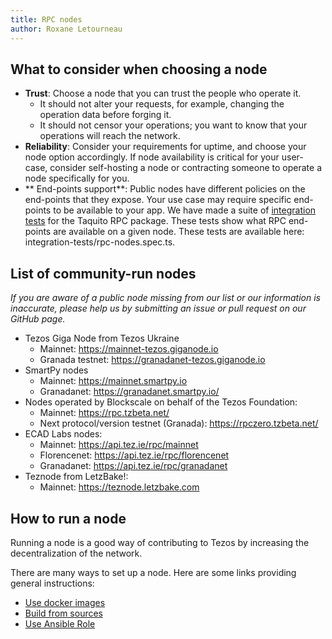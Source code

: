 ```yaml
---
title: RPC nodes
author: Roxane Letourneau
---
```


## What to consider when choosing a node

- **Trust**: Choose a node that you can trust the people who operate it.
    - It should not alter your requests, for example, changing the operation data before forging it.
    - It should not censor your operations; you want to know that your operations will reach the network.
- **Reliability**: Consider your requirements for uptime, and choose your node option accordingly. If node availability is critical for your user-case,  consider self-hosting a node or contracting someone to operate a node specifically for you.
- ** End-points support**: Public nodes have different policies on the end-points that they expose. Your use case may require specific end-points to be available to your app. We have made a suite of [integration tests](rpc_nodes_integration_test.md) for the Taquito RPC package. These tests show what RPC end-points are available on a given node. These tests are available here: integration-tests/rpc-nodes.spec.ts.

## List of community-run nodes

*If you are aware of a public node missing from our list or our information is inaccurate, please help us by submitting an issue or pull request on our GitHub page.*

- Tezos Giga Node from Tezos Ukraine
    - Mainnet: https://mainnet-tezos.giganode.io
    - Granada testnet: https://granadanet-tezos.giganode.io
- SmartPy nodes
    - Mainnet: https://mainnet.smartpy.io
    - Granadanet: https://granadanet.smartpy.io/
- Nodes operated by Blockscale on behalf of the Tezos Foundation: 
    - Mainnet: https://rpc.tzbeta.net/
    - Next protocol/version testnet (Granada): https://rpczero.tzbeta.net/
- ECAD Labs nodes:
    - Mainnet: https://api.tez.ie/rpc/mainnet
    - Florencenet: https://api.tez.ie/rpc/florencenet
    - Granadanet: https://api.tez.ie/rpc/granadanet
- Teznode from LetzBake!:
    - Mainnet: https://teznode.letzbake.com

## How to run a node

Running a node is a good way of contributing to Tezos by increasing the decentralization of the network.

There are many ways to set up a node. Here are some links providing general instructions:

- [Use docker images](https://tezos.gitlab.io/introduction/howtoget.html#docker-images)
- [Build from sources](https://tezos.gitlab.io/introduction/howtoget.html#docker-images)
- [Use Ansible Role](https://github.com/ecadlabs/ansible-role-tezos-node/blob/master/README.md)


